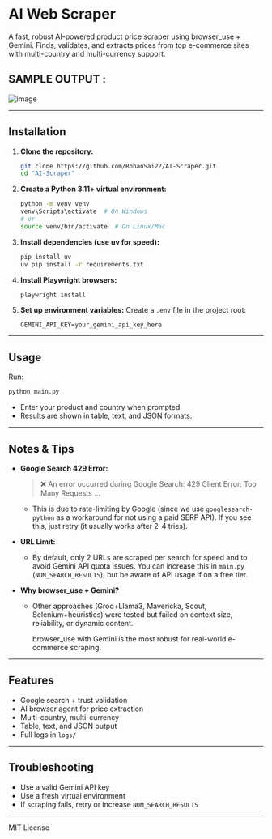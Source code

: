 # AI Web Scraper


A fast, robust AI-powered product price scraper using browser_use + Gemini. Finds, validates, and extracts prices from top e-commerce sites with multi-country and multi-currency support.

## SAMPLE OUTPUT :
![image](https://github.com/user-attachments/assets/66cbec89-be6b-4612-9ab1-ecbec2cc1d83)


---

## Installation

1. **Clone the repository:**

   ```bash
   git clone https://github.com/RohanSai22/AI-Scraper.git
   cd "AI-Scraper"
   ```

2. **Create a Python 3.11+ virtual environment:**

   ```bash
   python -m venv venv
   venv\Scripts\activate  # On Windows
   # or
   source venv/bin/activate  # On Linux/Mac
   ```

3. **Install dependencies (use uv for speed):**

   ```bash
   pip install uv
   uv pip install -r requirements.txt
   ```

4. **Install Playwright browsers:**

   ```bash
   playwright install
   ```

5. **Set up environment variables:**
   Create a `.env` file in the project root:
   ```
   GEMINI_API_KEY=your_gemini_api_key_here
   ```

---

## Usage

Run:

```bash
python main.py
```

- Enter your product and country when prompted.
- Results are shown in table, text, and JSON formats.

---

## Notes & Tips

- **Google Search 429 Error:**
  > ❌ An error occurred during Google Search: 429 Client Error: Too Many Requests ...
  - This is due to rate-limiting by Google (since we use `googlesearch-python` as a workaround for not using a paid SERP API). If you see this, just retry (it usually works after 2-4 tries).

- **URL Limit:**
  - By default, only 2 URLs are scraped per search for speed and to avoid Gemini API quota issues. You can increase this in `main.py` (`NUM_SEARCH_RESULTS`), but be aware of API usage if on a free tier.

- **Why browser_use + Gemini?**
  - Other approaches (Groq+Llama3, Mavericka, Scout, Selenium+heuristics) were tested but failed on context size, reliability, or dynamic content. 
    
    browser_use with Gemini is the most robust for real-world e-commerce scraping.

---

## Features

- Google search + trust validation
- AI browser agent for price extraction
- Multi-country, multi-currency
- Table, text, and JSON output
- Full logs in `logs/`

---

## Troubleshooting

- Use a valid Gemini API key
- Use a fresh virtual environment
- If scraping fails, retry or increase `NUM_SEARCH_RESULTS`

---

MIT License
